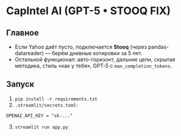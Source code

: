 
# CapIntel AI (GPT-5 • STOOQ FIX)

## Главное
- Если Yahoo даёт пусто, подключается **Stooq** (через pandas-datareader) — берём дневные котировки за 5 лет.
- Остальной функционал: авто-горизонт, дальние цели, скрытая методика, стиль «как у тебя», GPT‑5 с `max_completion_tokens`.

## Запуск
1) `pip install -r requirements.txt`
2) `.streamlit/secrets.toml`:
```
OPENAI_API_KEY = "sk-..."
```
3) `streamlit run app.py`
